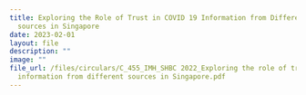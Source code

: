 ```yaml
---
title: Exploring the Role of Trust in COVID 19 Information from Different
  sources in Singapore
date: 2023-02-01
layout: file
description: ""
image: ""
file_url: /files/circulars/C_455_IMH_SHBC 2022_Exploring the role of trust in COVID-19
  information from different sources in Singapore.pdf
---
```

